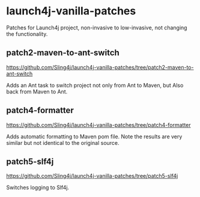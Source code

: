 # launch4j-vanilla-patches

Patches for Launch4j project, non-invasive to low-invasive, not changing the functionality.

## patch2-maven-to-ant-switch

https://github.com/Sling4j/launch4j-vanilla-patches/tree/patch2-maven-to-ant-switch

Adds an Ant task to switch project not only from Ant to Maven, but Also back from Maven to Ant.

## patch4-formatter

https://github.com/Sling4j/launch4j-vanilla-patches/tree/patch4-formatter

Adds automatic formatting to Maven pom file.
Note the results are very similar but not identical to the original source.

## patch5-slf4j

https://github.com/Sling4j/launch4j-vanilla-patches/tree/patch5-slf4j

Switches logging to Slf4j.
